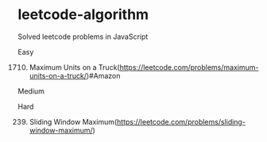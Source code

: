 # leetcode-algorithm
Solved leetcode problems in JavaScript

Easy

1710. Maximum Units on a Truck(https://leetcode.com/problems/maximum-units-on-a-truck/)#Amazon

Medium

Hard

239. Sliding Window Maximum(https://leetcode.com/problems/sliding-window-maximum/)
